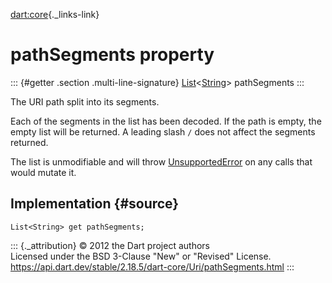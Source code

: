 [dart:core](../../dart-core/dart-core-library){._links-link}

pathSegments property
=====================

::: {#getter .section .multi-line-signature}
[List](../list-class)\<[String](../string-class)\> pathSegments
:::

The URI path split into its segments.

Each of the segments in the list has been decoded. If the path is empty,
the empty list will be returned. A leading slash `/` does not affect the
segments returned.

The list is unmodifiable and will throw
[UnsupportedError](../unsupportederror-class) on any calls that would
mutate it.

Implementation {#source}
--------------

``` {.language-dart data-language="dart"}
List<String> get pathSegments;
```

::: {._attribution}
© 2012 the Dart project authors\
Licensed under the BSD 3-Clause \"New\" or \"Revised\" License.\
<https://api.dart.dev/stable/2.18.5/dart-core/Uri/pathSegments.html>
:::
